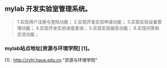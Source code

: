 ## mylab 开发实验室管理系统。
> 1.实现用户注册与登陆功能；
> 2.实现开发实验申请功能；
> 3.实现实验设备管理功能；
> 4.实现开发实验进度查询；
> 5.实现实验报告功能；
> 6.实现问答和交流功能；

### mylab站点地址[资源与环境学院] [1]。
[1] : http://zyhj.haue.edu.cn   "资源与环境学院"